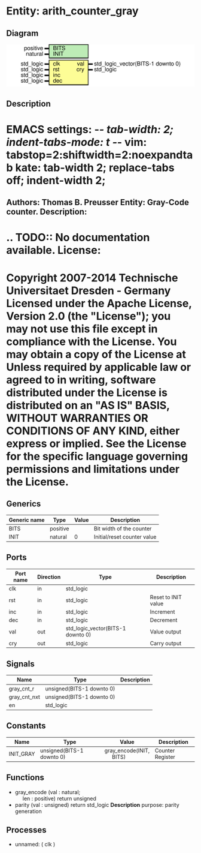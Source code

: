 # Entity: arith_counter_gray

## Diagram

![Diagram](arith_counter_gray.svg "Diagram")
## Description

EMACS settings: -*-  tab-width: 2; indent-tabs-mode: t -*-
vim: tabstop=2:shiftwidth=2:noexpandtab
kate: tab-width 2; replace-tabs off; indent-width 2;
=============================================================================
Authors:				 	Thomas B. Preusser
Entity:				 	Gray-Code counter.
Description:
-------------------------------------
.. TODO:: No documentation available.
License:
=============================================================================
Copyright 2007-2014 Technische Universitaet Dresden - Germany
Licensed under the Apache License, Version 2.0 (the "License");
you may not use this file except in compliance with the License.
You may obtain a copy of the License at
Unless required by applicable law or agreed to in writing, software
distributed under the License is distributed on an "AS IS" BASIS,
WITHOUT WARRANTIES OR CONDITIONS OF ANY KIND, either express or implied.
See the License for the specific language governing permissions and
limitations under the License.
=============================================================================
## Generics

| Generic name | Type     | Value | Description                 |
| ------------ | -------- | ----- | --------------------------- |
| BITS         | positive |       | Bit width of the counter    |
| INIT         | natural  | 0     | Initial/reset counter value |
## Ports

| Port name | Direction | Type                              | Description         |
| --------- | --------- | --------------------------------- | ------------------- |
| clk       | in        | std_logic                         |                     |
| rst       | in        | std_logic                         | Reset to INIT value |
| inc       | in        | std_logic                         | Increment           |
| dec       | in        | std_logic                         | Decrement           |
| val       | out       | std_logic_vector(BITS-1 downto 0) | Value output        |
| cry       | out       | std_logic                         | Carry output        |
## Signals

| Name         | Type                      | Description |
| ------------ | ------------------------- | ----------- |
| gray_cnt_r   | unsigned(BITS-1 downto 0) |             |
| gray_cnt_nxt | unsigned(BITS-1 downto 0) |             |
| en           | std_logic                 |             |
## Constants

| Name      | Type                      | Value                                                        | Description      |
| --------- | ------------------------- | ------------------------------------------------------------ | ---------------- |
| INIT_GRAY | unsigned(BITS-1 downto 0) |  gray_encode(INIT,<br><span style="padding-left:20px"> BITS) | Counter Register |
## Functions
- gray_encode <font id="function_arguments">(val : natural;<br><span style="padding-left:20px"> len : positive) </font> <font id="function_return">return unsigned </font>
- parity <font id="function_arguments">(val : unsigned) </font> <font id="function_return">return std_logic </font>
**Description**
purpose: parity generation
## Processes
- unnamed: ( clk )
